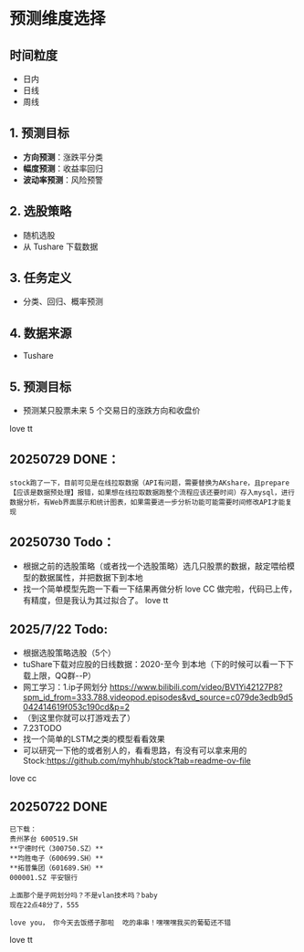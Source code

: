 # 预测维度选择

## 时间粒度
- 日内
- 日线
- 周线

## 1. 预测目标
- **方向预测**：涨跌平分类
- **幅度预测**：收益率回归
- **波动率预测**：风险预警

## 2. 选股策略
- 随机选股
- 从 Tushare 下载数据

## 3. 任务定义
- 分类、回归、概率预测

## 4. 数据来源
- Tushare

## 5. 预测目标
- 预测某只股票未来 5 个交易日的涨跌方向和收盘价

love tt

## 20250729 DONE：
    stock跑了一下，目前可见是在线拉取数据（API有问题，需要替换为AKshare，且prepare【应该是数据预处理】报错，如果想在线拉取数据跑整个流程应该还要时间）存入mysql，进行数据分析，有Web界面展示和统计图表，如果需要进一步分析功能可能需要时间修改API才能复现
## 20250730 Todo：
 - 根据之前的选股策略（或者找一个选股策略）选几只股票的数据，敲定喂给模型的数据属性，并把数据下到本地
 - 找一个简单模型先跑一下看一下结果再做分析
   love CC
   做完啦，代码已上传，有精度，但是我认为其过拟合了。
   love tt
   
## 2025/7/22 Todo:
- 根据选股策略选股（5个）
- tuShare下载对应股的日线数据：2020-至今 到本地（下的时候可以看一下下载上限，QQ群--P）
- 网工学习：1.ip子网划分 https://www.bilibili.com/video/BV1Yi42127P8?spm_id_from=333.788.videopod.episodes&vd_source=c079de3edb9d5042414619f053c190cd&p=2
- （到这里你就可以打游戏去了）
- 7.23TODO
- 找一个简单的LSTM之类的模型看看效果
- 可以研究一下他的或者别人的，看看思路，有没有可以拿来用的Stock:https://github.com/myhhub/stock?tab=readme-ov-file

love cc

## 20250722 DONE
    已下载：
    贵州茅台 600519.SH
    **宁德时代（300750.SZ）**
    **均胜电子（600699.SH）**
    **拓普集团（601689.SH）**
    000001.SZ 平安银行

    上面那个是子网划分吗？不是vlan技术吗？baby
    现在22点48分了，555

    love you， 你今天去饭搭子那啦  吃的串串！嘿嘿嘿我买的葡萄还不错

love tt




